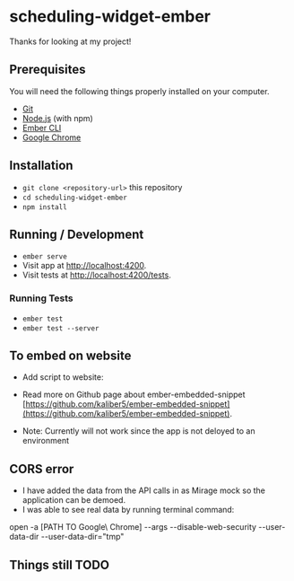 # scheduling-widget-ember

Thanks for looking at my project!

## Prerequisites

You will need the following things properly installed on your computer.

- [Git](https://git-scm.com/)
- [Node.js](https://nodejs.org/) (with npm)
- [Ember CLI](https://cli.emberjs.com/release/)
- [Google Chrome](https://google.com/chrome/)

## Installation

- `git clone <repository-url>` this repository
- `cd scheduling-widget-ember`
- `npm install`

## Running / Development

- `ember serve`
- Visit app at [http://localhost:4200](http://localhost:4200).
- Visit tests at [http://localhost:4200/tests](http://localhost:4200/tests).

### Running Tests

- `ember test`
- `ember test --server`

## To embed on website

- Add script to website:
  <script src="https://www.scheduling-widget-ember-deployed-app.com/embed.js"></script>

  <Scheduling-Widget-Ember shadow clientBaseUrl="<URL>" enable-clientBaseUrl clinicianId="<ID>" enable-clincicianId ></Scheduling-Widget-Ember>

- Read more on Github page about ember-embedded-snippet [https://github.com/kaliber5/ember-embedded-snippet](https://github.com/kaliber5/ember-embedded-snippet).
- Note: Currently will not work since the app is not deloyed to an environment

## CORS error

- I have added the data from the API calls in as Mirage mock so the application can be demoed.
- I was able to see real data by running terminal command:

open -a [PATH TO Google\ Chrome] --args --disable-web-security --user-data-dir --user-data-dir="tmp"

## Things still TODO
